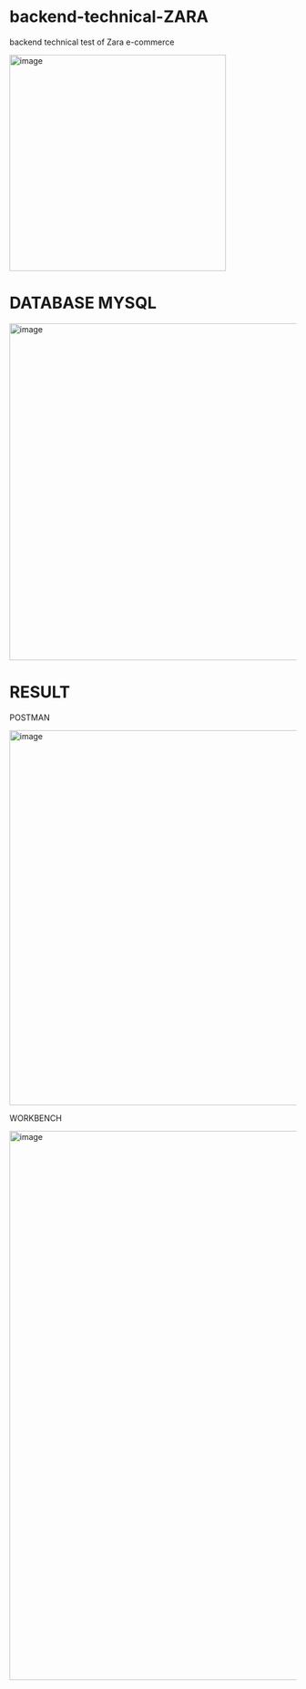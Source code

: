 # backend-technical-ZARA
backend technical test of Zara e-commerce


<img width="380" alt="image" src="https://user-images.githubusercontent.com/116891108/236870073-c1bec28c-7f65-4742-a61a-4d93b31d99c1.png">

# DATABASE MYSQL 

<img width="592" alt="image" src="https://user-images.githubusercontent.com/116891108/236872762-0b8daccc-190d-450d-bc23-ff1a23b819d0.png">



# RESULT

POSTMAN

<img width="659" alt="image" src="https://user-images.githubusercontent.com/116891108/236870655-a34ab246-ed6e-41df-bbfb-789ba2407d96.png">

WORKBENCH

<img width="965" alt="image" src="https://user-images.githubusercontent.com/116891108/236870946-68460f09-52d8-4251-aa14-704c8ef31013.png">
